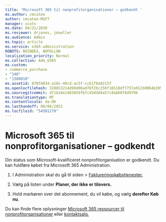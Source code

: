 ```yaml
---
title: 'Microsoft 365 til nonprofitorganisationer – godkendt '
ms.author: cmcatee
author: cmcatee-MSFT
manager: scotv
ms.date: 04/21/2020
ms.reviewer: drjones, jmueller
ms.audience: Admin
ms.topic: article
ms.service: o365-administration
ROBOTS: NOINDEX, NOFOLLOW
localization_priority: Normal
ms.collection: Adm_O365
ms.custom:
- commerce_purchase
- "340"
- "1500010"
ms.assetid: 870f4834-a10c-49cd-ac5f-ccb1f0a9215f
ms.openlocfilehash: 328653214d99d06ad76f2bc256f16518df7757a912dd064b20501af03813ebb3
ms.sourcegitcommit: d71b18e1403859fbfc45ddd9a57c8ab68f4d9f96
ms.translationtype: MT
ms.contentlocale: da-DK
ms.lasthandoff: 08/06/2021
ms.locfileid: "54501270"
---
```

# <a name="microsoft-365-for-nonprofits---approved"></a>Microsoft 365 til nonprofitorganisationer – godkendt

Din status som Microsoft-kvalificeret nonprofitorganisation er godkendt. Du kan fuldføre købet fra Microsoft 365 Administration.

1. I Administration skal du  gå til siden \> [Faktureringskøbstjenester.](https://go.microsoft.com/fwlink/p/?linkid=868433)

2. Vælg på listen under **Planer, der ikke er tilovers.**

3. Hold markøren over det abonnement, du vil købe, og vælg **derefter Køb nu**.

Du kan finde flere oplysninger [Microsoft 365 ressourcer til nonprofitorganisationer](https://www.microsoft.com/nonprofits/microsoft-365) eller [kontaktsalg.](https://www.microsoft.com/nonprofits/contact-us)
